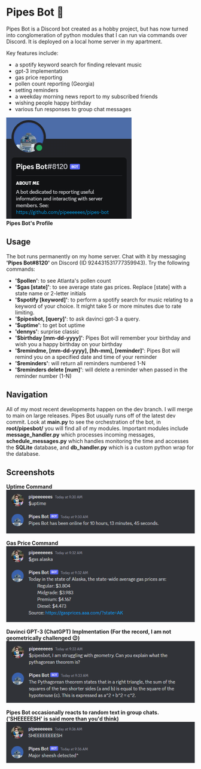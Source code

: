 # Pipes Bot 🤖

Pipes Bot is a Discord bot created as a hobby project, but has now turned into conglomeration of python modules that I can run via commands over Discord. It is deployed on a local home server in my apartment.

Key features include:
- a spotify keyword search for finding relevant music
- gpt-3 implementation
- gas price reporting
- pollen count reporting (Georgia)
- setting reminders
- a weekday morning news report to my subscribed friends
- wishing people happy birthday
- various fun responses to group chat messages

![pipes bot profile picture](./doc/images/pfp_small.PNG)
<br />
**Pipes Bot's Profile**

## Usage
The bot runs permanently on my home server. Chat with it by messaging **'Pipes Bot#8120'** on Discord (ID 924431531777359943). Try the following commands:
- **'$pollen'**: to see Atlanta's pollen count
- **'$gas [state]'**: to see average state gas prices. Replace [state] with a state name or 2-letter initials
- **'$spotify [keyword]'**: to perform a spotify search for music relating to a keyword of your choice. It might take 5 or more minutes due to rate limiting.
- **'$pipesbot, [query]'**: to ask davinci gpt-3 a query.
- **'$uptime'**: to get bot uptime 
- **'dennys'**: surprise classic
- **'$birthday [mm-dd-yyyy]'**: Pipes Bot will remember your birthday and wish you a happy birthday on your birthday
- **'$remindme, [mm-dd-yyyy], [hh-mm], [reminder]'**: Pipes Bot will remind you on a specified date and time of your reminder
- **'$reminders'**: will return all reminders numbered 1-N
- **'$reminders delete [num]'**: will delete a reminder when passed in the reminder number (1-N)

## Navigation
All of my most recent developments happen on the dev branch. I will merge to main on large releases. Pipes Bot usually runs off of the latest dev commit. Look at **main.py** to see the orchestration of the bot, in **root/pipesbot/** you will find all of my modules. Important modules include **message_handler.py** which processes incoming messages, **schedule_messages.py** which handles monitoring the time and accesses the **SQLite** database, and **db_handler.py** which is a custom python wrap for the database. 

## Screenshots

**Uptime Command**
<br />
![alt text](./doc/images/uptime.PNG)

**Gas Price Command**
<br />
![alt text](./doc/images/gas.PNG)

**Davinci GPT-3 (ChatGPT) Implmentation (For the record, I am not geometrically challenged 😉)**
<br />
![alt text](./doc/images/davinci_gpt.PNG)

**Pipes Bot occasionally reacts to random text in group chats. ('SHEEEEESH' is said more than you'd think)**
<br />
![alt text](./doc/images/sheeesh.PNG)

